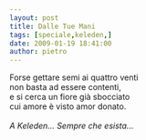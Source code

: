 ```yaml
---
layout: post
title: Dalle Tue Mani
tags: [speciale,keleden,]
date: 2009-01-19 18:41:00
author: pietro
---
```

Forse gettare semi ai quattro venti<br/>non basta ad essere contenti,<br/>e si cerca un fiore già sbocciato<br/>cui amore è visto amor donato.<br/><br/><span style="font-style: italic">A Keleden... Sempre che esista...</span>
